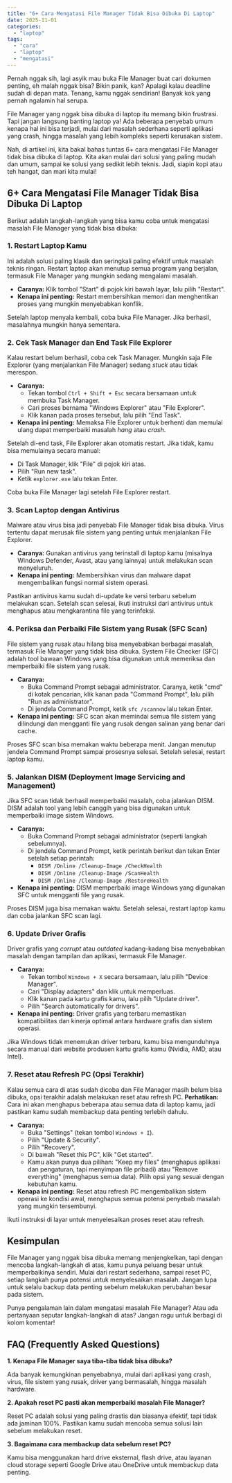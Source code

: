 ```yaml
---
title: "6+ Cara Mengatasi File Manager Tidak Bisa Dibuka Di Laptop"
date: 2025-11-01
categories: 
  - "laptop"
tags: 
  - "cara"
  - "laptop"
  - "mengatasi"
---
```


Pernah nggak sih, lagi asyik mau buka File Manager buat cari dokumen penting, eh malah nggak bisa? Bikin panik, kan? Apalagi kalau deadline sudah di depan mata. Tenang, kamu nggak sendirian! Banyak kok yang pernah ngalamin hal serupa.

File Manager yang nggak bisa dibuka di laptop itu memang bikin frustrasi. Tapi jangan langsung banting laptop ya! Ada beberapa penyebab umum kenapa hal ini bisa terjadi, mulai dari masalah sederhana seperti aplikasi yang crash, hingga masalah yang lebih kompleks seperti kerusakan sistem.

Nah, di artikel ini, kita bakal bahas tuntas 6+ cara mengatasi File Manager tidak bisa dibuka di laptop. Kita akan mulai dari solusi yang paling mudah dan umum, sampai ke solusi yang sedikit lebih teknis. Jadi, siapin kopi atau teh hangat, dan mari kita mulai!

## 6+ Cara Mengatasi File Manager Tidak Bisa Dibuka Di Laptop

Berikut adalah langkah-langkah yang bisa kamu coba untuk mengatasi masalah File Manager yang tidak bisa dibuka:

### 1\. Restart Laptop Kamu

Ini adalah solusi paling klasik dan seringkali paling efektif untuk masalah teknis ringan. Restart laptop akan menutup semua program yang berjalan, termasuk File Manager yang mungkin sedang mengalami masalah.

- **Caranya:** Klik tombol "Start" di pojok kiri bawah layar, lalu pilih "Restart".
- **Kenapa ini penting:** Restart membersihkan memori dan menghentikan proses yang mungkin menyebabkan konflik.

Setelah laptop menyala kembali, coba buka File Manager. Jika berhasil, masalahnya mungkin hanya sementara.

### 2\. Cek Task Manager dan End Task File Explorer

Kalau restart belum berhasil, coba cek Task Manager. Mungkin saja File Explorer (yang menjalankan File Manager) sedang _stuck_ atau tidak merespon.

- **Caranya:**
    - Tekan tombol `Ctrl + Shift + Esc` secara bersamaan untuk membuka Task Manager.
    - Cari proses bernama "Windows Explorer" atau "File Explorer".
    - Klik kanan pada proses tersebut, lalu pilih "End Task".
- **Kenapa ini penting:** Memaksa File Explorer untuk berhenti dan memulai ulang dapat memperbaiki masalah _hang_ atau _crash_.

Setelah di-end task, File Explorer akan otomatis restart. Jika tidak, kamu bisa memulainya secara manual:

- Di Task Manager, klik "File" di pojok kiri atas.
- Pilih "Run new task".
- Ketik `explorer.exe` lalu tekan Enter.

Coba buka File Manager lagi setelah File Explorer restart.

### 3\. Scan Laptop dengan Antivirus

Malware atau virus bisa jadi penyebab File Manager tidak bisa dibuka. Virus tertentu dapat merusak file sistem yang penting untuk menjalankan File Explorer.

- **Caranya:** Gunakan antivirus yang terinstall di laptop kamu (misalnya Windows Defender, Avast, atau yang lainnya) untuk melakukan scan menyeluruh.
- **Kenapa ini penting:** Membersihkan virus dan malware dapat mengembalikan fungsi normal sistem operasi.

Pastikan antivirus kamu sudah di-update ke versi terbaru sebelum melakukan scan. Setelah scan selesai, ikuti instruksi dari antivirus untuk menghapus atau mengkarantina file yang terinfeksi.

### 4\. Periksa dan Perbaiki File Sistem yang Rusak (SFC Scan)

File sistem yang rusak atau hilang bisa menyebabkan berbagai masalah, termasuk File Manager yang tidak bisa dibuka. System File Checker (SFC) adalah tool bawaan Windows yang bisa digunakan untuk memeriksa dan memperbaiki file sistem yang rusak.

- **Caranya:**
    - Buka Command Prompt sebagai administrator. Caranya, ketik "cmd" di kotak pencarian, klik kanan pada "Command Prompt", lalu pilih "Run as administrator".
    - Di jendela Command Prompt, ketik `sfc /scannow` lalu tekan Enter.
- **Kenapa ini penting:** SFC scan akan memindai semua file sistem yang dilindungi dan mengganti file yang rusak dengan salinan yang benar dari cache.

Proses SFC scan bisa memakan waktu beberapa menit. Jangan menutup jendela Command Prompt sampai prosesnya selesai. Setelah selesai, restart laptop kamu.

### 5\. Jalankan DISM (Deployment Image Servicing and Management)

Jika SFC scan tidak berhasil memperbaiki masalah, coba jalankan DISM. DISM adalah tool yang lebih canggih yang bisa digunakan untuk memperbaiki image sistem Windows.

- **Caranya:**
    - Buka Command Prompt sebagai administrator (seperti langkah sebelumnya).
    - Di jendela Command Prompt, ketik perintah berikut dan tekan Enter setelah setiap perintah:
        - `DISM /Online /Cleanup-Image /CheckHealth`
        - `DISM /Online /Cleanup-Image /ScanHealth`
        - `DISM /Online /Cleanup-Image /RestoreHealth`
- **Kenapa ini penting:** DISM memperbaiki image Windows yang digunakan SFC untuk mengganti file yang rusak.

Proses DISM juga bisa memakan waktu. Setelah selesai, restart laptop kamu dan coba jalankan SFC scan lagi.

### 6\. Update Driver Grafis

Driver grafis yang _corrupt_ atau _outdated_ kadang-kadang bisa menyebabkan masalah dengan tampilan dan aplikasi, termasuk File Manager.

- **Caranya:**
    - Tekan tombol `Windows + X` secara bersamaan, lalu pilih "Device Manager".
    - Cari "Display adapters" dan klik untuk memperluas.
    - Klik kanan pada kartu grafis kamu, lalu pilih "Update driver".
    - Pilih "Search automatically for drivers".
- **Kenapa ini penting:** Driver grafis yang terbaru memastikan kompatibilitas dan kinerja optimal antara hardware grafis dan sistem operasi.

Jika Windows tidak menemukan driver terbaru, kamu bisa mengunduhnya secara manual dari website produsen kartu grafis kamu (Nvidia, AMD, atau Intel).

### 7\. Reset atau Refresh PC (Opsi Terakhir)

Kalau semua cara di atas sudah dicoba dan File Manager masih belum bisa dibuka, opsi terakhir adalah melakukan reset atau refresh PC. **Perhatikan:** Cara ini akan menghapus beberapa atau semua data di laptop kamu, jadi pastikan kamu sudah membackup data penting terlebih dahulu.

- **Caranya:**
    - Buka "Settings" (tekan tombol `Windows + I`).
    - Pilih "Update & Security".
    - Pilih "Recovery".
    - Di bawah "Reset this PC", klik "Get started".
    - Kamu akan punya dua pilihan: "Keep my files" (menghapus aplikasi dan pengaturan, tapi menyimpan file pribadi) atau "Remove everything" (menghapus semua data). Pilih opsi yang sesuai dengan kebutuhan kamu.
- **Kenapa ini penting:** Reset atau refresh PC mengembalikan sistem operasi ke kondisi awal, menghapus semua potensi penyebab masalah yang mungkin tersembunyi.

Ikuti instruksi di layar untuk menyelesaikan proses reset atau refresh.

## Kesimpulan

File Manager yang nggak bisa dibuka memang menjengkelkan, tapi dengan mencoba langkah-langkah di atas, kamu punya peluang besar untuk memperbaikinya sendiri. Mulai dari restart sederhana, sampai reset PC, setiap langkah punya potensi untuk menyelesaikan masalah. Jangan lupa untuk selalu backup data penting sebelum melakukan perubahan besar pada sistem.

Punya pengalaman lain dalam mengatasi masalah File Manager? Atau ada pertanyaan seputar langkah-langkah di atas? Jangan ragu untuk berbagi di kolom komentar!

## FAQ (Frequently Asked Questions)

**1\. Kenapa File Manager saya tiba-tiba tidak bisa dibuka?**

Ada banyak kemungkinan penyebabnya, mulai dari aplikasi yang crash, virus, file sistem yang rusak, driver yang bermasalah, hingga masalah hardware.

**2\. Apakah reset PC pasti akan memperbaiki masalah File Manager?**

Reset PC adalah solusi yang paling drastis dan biasanya efektif, tapi tidak ada jaminan 100%. Pastikan kamu sudah mencoba semua solusi lain sebelum melakukan reset.

**3\. Bagaimana cara membackup data sebelum reset PC?**

Kamu bisa menggunakan hard drive eksternal, flash drive, atau layanan cloud storage seperti Google Drive atau OneDrive untuk membackup data penting.
